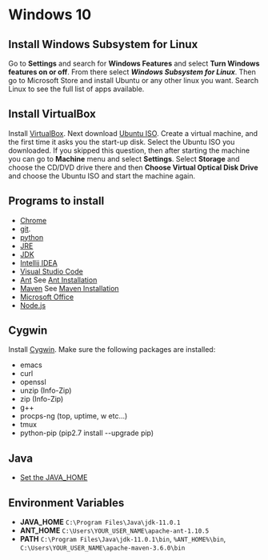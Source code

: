 # Windows 10

## Install Windows Subsystem for Linux
Go to **Settings** and search for **Windows Features** and select **Turn Windows features on or off**.
From there select ***Windows Subsystem for Linux***. Then go to Microsoft Store and install Ubuntu
or any other linux you want. Search Linux to see the full list of apps available.

## Install VirtualBox
Install [VirtualBox](https://www.virtualbox.org/wiki/Downloads).
Next download [Ubuntu ISO](https://www.ubuntu.com/desktop).
Create a virtual machine, and the first time it asks you the start-up disk. Select
the Ubuntu ISO you downloaded. If you skipped this question, then after starting
the machine you can go to **Machine** menu and select **Settings**. Select **Storage**
and choose the CD/DVD drive there and then **Choose Virtual Optical Disk Drive** and
choose the Ubuntu ISO and start the machine again.

## Programs to install
* [Chrome](https://www.google.com/chrome/)
* [git](https://git-scm.com/).
* [python](https://www.python.org/downloads/windows/)
* [JRE](https://www.java.com/en/download/)
* [JDK](https://www.oracle.com/technetwork/java/javase/downloads/index.html)
* [Intellij IDEA](https://www.jetbrains.com/idea/download/#section=windows)
* [Visual Studio Code](https://code.visualstudio.com/download)
* [Ant](https://ant.apache.org/bindownload.cgi) See [Ant Installation](https://www.mkyong.com/ant/how-to-install-apache-ant-on-windows/)
* [Maven](https://maven.apache.org/download.cgi) See [Maven Installation](https://www.mkyong.com/maven/how-to-install-maven-in-windows/)
* [Microsoft Office](http://www.microsofthup.com/hupus/home.aspx)
* [Node.js](https://nodejs.org/en/)

## Cygwin
Install [Cygwin](https://cygwin.com/install.html). Make sure the following packages are
installed:

* emacs
* curl
* openssl
* unzip (Info-Zip)
* zip (Info-Zip)
* g++
* procps-ng (top, uptime, w etc...)
* tmux
* python-pip (pip2.7 install --upgrade pip)

## Java
* [Set the JAVA_HOME](https://docs.oracle.com/cd/E19182-01/820-7851/inst_cli_jdk_javahome_t/)

## Environment Variables
* **JAVA_HOME** `C:\Program Files\Java\jdk-11.0.1`
* **ANT_HOME** `C:\Users\YOUR_USER_NAME\apache-ant-1.10.5`
* **PATH** `C:\Program Files\Java\jdk-11.0.1\bin`, `%ANT_HOME%\bin`,
`C:\Users\YOUR_USER_NAME\apache-maven-3.6.0\bin`

